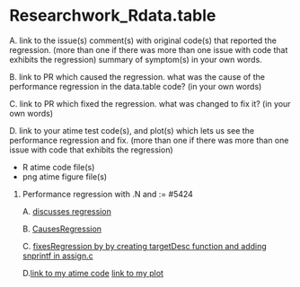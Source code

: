 # Researchwork_Rdata.table
A. link to the issue(s) comment(s) with original code(s) that reported the regression. (more than one if there was more than one issue with code that exhibits the regression) summary of symptom(s) in your own words.

B. link to PR which caused the regression. what was the cause of the performance regression in the data.table code? (in your own words)

C. link to PR which fixed the regression. what was changed to fix it? (in your own words)

D. link to your atime test code(s), and plot(s) which lets us see the performance regression and fix. (more than one if there was more than one issue with code that exhibits the regression)
- R atime code file(s) 
- png atime figure file(s)

1. Performance regression with .N and := #5424
   
   A. [discusses regression](https://github.com/Rdatatable/data.table/issues/5424)
   
   B. [CausesRegression](https://github.com/Rdatatable/data.table/pull/4491)
   
   C. [fixesRegression by by creating targetDesc function and adding snprintf in assign.c](https://github.com/Rdatatable/data.table/commit/e793f53466d99f86e70fc2611b708ae8c601a451)

   D.[link to my atime code](https://github.com/DorisAmoakohene/Researchwork_Rdata.table/blob/main/Performance%20regression%20with%235424.Rmd)
   [link to my plot](https://github.com/DorisAmoakohene/Researchwork_Rdata.table/tree/main/atime.list%20plot)



     
